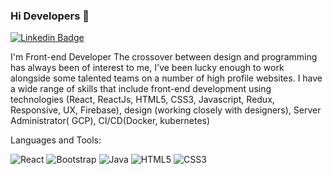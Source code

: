 ### Hi Developers 👋

[![Linkedin Badge](https://img.shields.io/badge/-Vandana-blue?style=flat-square&logo=Linkedin&logoColor=white&link=https://www.linkedin.com/in/vandana-m-62a411206/)](https://www.linkedin.com/in/vandana-m-62a411206//)

I'm
Front-end Developer
The crossover between design and programming has always been of interest to me, I've been lucky enough to work alongside some talented teams on a number of high profile websites. I have a wide range of skills that include front-end development using technologies (React, ReactJs, HTML5, CSS3, Javascript, Redux, Responsive, UX, Firebase), design (working closely with designers), Server Administrator( GCP), CI/CD(Docker, kubernetes)

Languages and Tools: 

 <img alt="React" src="https://img.shields.io/badge/react-%2320232a.svg?style=flat-square&logo=react&logoColor=%2361DAFB"/> <img alt="Bootstrap" src="https://img.shields.io/badge/bootstrap-%23563D7C.svg?style=flat-square&logo=bootstrap&logoColor=white"/> <img alt="Java" src="https://img.shields.io/badge/JS-Javascript-blue?style=flat-square"/> <img alt="HTML5" src="https://img.shields.io/badge/html5-%23E34F26.svg?style=flat-square&logo=html5&logoColor=white"/> <img alt="CSS3" src="https://img.shields.io/badge/css3-%231572B6.svg?style=flat-square&logo=css3&logoColor=white"/>  
 
<!--
**Vandanadeveloper/Vandanadeveloper** is a ✨ _special_ ✨ repository because its `README.md` (this file) appears on your GitHub profile.

Here are some ideas to get you started:

- 🔭 I’m currently working on ...
- 🌱 I’m currently learning ...
- 👯 I’m looking to collaborate on ...
- 🤔 I’m looking for help with ...
- 💬 Ask me about ...
- 📫 How to reach me: ...
- 😄 Pronouns: ...
- ⚡ Fun fact: .....

-->
